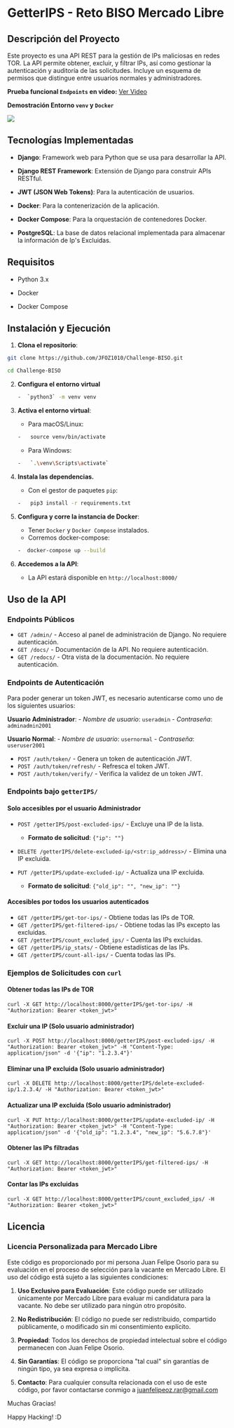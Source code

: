 # GetterIPS - Reto BISO Mercado Libre

  

## Descripción del Proyecto

Este proyecto es una API REST para la gestión de IPs maliciosas en redes TOR. La API permite obtener, excluir, y filtrar IPs, así como gestionar la autenticación y auditoría de las solicitudes. Incluye un esquema de permisos que distingue entre usuarios normales y administradores.

**Prueba funcional `Endpoints` en video:** [Ver Video](https://drive.google.com/file/d/19Tovd27FzccF09oAFttbefHXdz0CWrja/view?usp=sharing)

**Demostración Entorno `venv` y `Docker`** 

<a href="https://asciinema.org/a/673511" target="_blank"><img src="https://asciinema.org/a/673511.svg" /></a>


## Tecnologías Implementadas

  

-  **Django**: Framework web para Python que se usa para desarrollar la API.

-  **Django REST Framework**: Extensión de Django para construir APIs RESTful.

-  **JWT (JSON Web Tokens)**: Para la autenticación de usuarios.

-  **Docker**: Para la contenerización de la aplicación.

-  **Docker Compose**: Para la orquestación de contenedores Docker.

- **PostgreSQL**: La base de datos relacional implementada para almacenar la información de Ip's Excluidas. 


## Requisitos

- Python 3.x

- Docker

- Docker Compose

  

## Instalación y Ejecución


1.  **Clona el repositorio**:

```bash
git clone https://github.com/JFOZ1010/Challenge-BISO.git

cd Challenge-BISO
```
2. **Configura el entorno virtual**

	```bash
	-  `python3` -m venv venv 
	```
 3. **Activa el entorno virtual**:
	 - Para macOS/Linux:
	```bash
	-   source venv/bin/activate 
	```
	- Para Windows:
	```bash
	-   `.\venv\Scripts\activate` 
	```
 4. **Instala las dependencias.**
	- Con el gestor de paquetes `pip`: 
	```bash
	-   pip3 install -r requirements.txt 
	```
 5. **Configura y corre la instancia de Docker**:
	 - Tener `Docker` y `Docker Compose` instalados.
	 - Corremos docker-compose:
	```bash
	-  docker-compose up --build
	```
6. **Accedemos a la API**: 
	 - La API estará disponible en `http://localhost:8000/`

## Uso de la API
### Endpoints Públicos
-   `GET /admin/` - Acceso al panel de administración de Django. No requiere autenticación.
-   `GET /docs/` - Documentación de la API. No requiere autenticación.
-   `GET /redocs/` - Otra vista de la documentación. No requiere autenticación.

### Endpoints de Autenticación
Para poder generar un token JWT, es necesario autenticarse como uno de los siguientes usuarios:

**Usuario Administrador**: 
	- *Nombre de usuario*: `useradmin` 
	- *Contraseña*: `adminadmin2001` 
	
**Usuario Normal**: 
	- *Nombre de usuario*: `usernormal` 
	- *Contraseña*: `useruser2001`

-   `POST /auth/token/` - Genera un token de autenticación JWT.
-   `POST /auth/token/refresh/` - Refresca el token JWT.
-   `POST /auth/token/verify/` - Verifica la validez de un token JWT.

### Endpoints bajo `getterIPS/`
#### Solo accesibles por el usuario Administrador

-   `POST /getterIPS/post-excluded-ips/` - Excluye una IP de la lista.
    
    -   **Formato de solicitud**: `{"ip": ""}`
-   `DELETE /getterIPS/delete-excluded-ip/<str:ip_address>/` - Elimina una IP excluida.
    
-   `PUT /getterIPS/update-excluded-ip/` - Actualiza una IP excluida.
    
    -   **Formato de solicitud**: `{"old_ip": "", "new_ip": ""}`
#### Accesibles por todos los usuarios autenticados

-   `GET /getterIPS/get-tor-ips/` - Obtiene todas las IPs de TOR.
-   `GET /getterIPS/get-filtered-ips/` - Obtiene todas las IPs excepto las excluidas.
-   `GET /getterIPS/count_excluded_ips/` - Cuenta las IPs excluidas.
-   `GET /getterIPS/ip_stats/` - Obtiene estadísticas de las IPs.
-   `GET /getterIPS/count-all-ips/` - Cuenta todas las IPs.

### Ejemplos de Solicitudes con `curl`
#### Obtener todas las IPs de TOR
	curl -X GET http://localhost:8000/getterIPS/get-tor-ips/ -H "Authorization: Bearer <token_jwt>"
#### Excluir una IP (Solo usuario administrador)
	curl -X POST http://localhost:8000/getterIPS/post-excluded-ips/ -H "Authorization: Bearer <token_jwt>" -H "Content-Type: application/json" -d '{"ip": "1.2.3.4"}'
#### Eliminar una IP excluida (Solo usuario administrador)
	curl -X DELETE http://localhost:8000/getterIPS/delete-excluded-ip/1.2.3.4/ -H "Authorization: Bearer <token_jwt>"
#### Actualizar una IP excluida (Solo usuario administrador)
	curl -X PUT http://localhost:8000/getterIPS/update-excluded-ip/ -H "Authorization: Bearer <token_jwt>" -H "Content-Type: application/json" -d '{"old_ip": "1.2.3.4", "new_ip": "5.6.7.8"}'
#### Obtener las IPs filtradas
	curl -X GET http://localhost:8000/getterIPS/get-filtered-ips/ -H "Authorization: Bearer <token_jwt>"
#### Contar las IPs excluidas
	curl -X GET http://localhost:8000/getterIPS/count_excluded_ips/ -H "Authorization: Bearer <token_jwt>"

## Licencia

### Licencia Personalizada para Mercado Libre

Este código es proporcionado por mi persona Juan Felipe Osorio para su evaluación en el proceso de selección para la vacante en Mercado Libre. El uso del código está sujeto a las siguientes condiciones:

1. **Uso Exclusivo para Evaluación**: Este código puede ser utilizado únicamente por Mercado Libre para evaluar mi candidatura para la vacante. No debe ser utilizado para ningún otro propósito.

2. **No Redistribución**: El código no puede ser redistribuido, compartido públicamente, o modificado sin mi consentimiento explícito.

3. **Propiedad**: Todos los derechos de propiedad intelectual sobre el código permanecen con Juan Felipe Osorio.

4. **Sin Garantías**: El código se proporciona "tal cual" sin garantías de ningún tipo, ya sea expresa o implícita.

5. **Contacto**: Para cualquier consulta relacionada con el uso de este código, por favor contactarse conmigo a juanfelipeoz.rar@gmail.com

Muchas Gracias! 

Happy Hacking! :D
